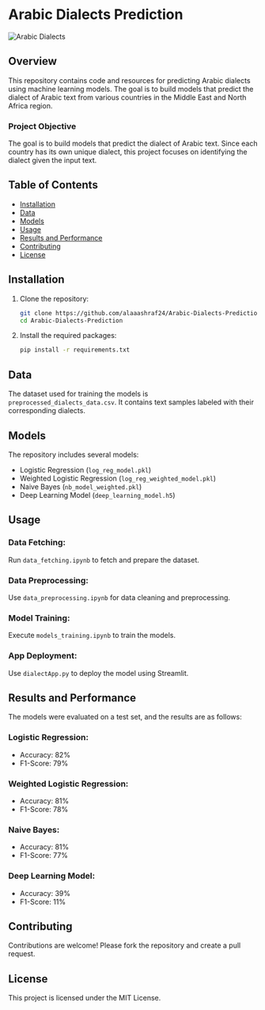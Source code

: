 # Arabic Dialects Prediction

![Arabic Dialects](https://yourimageurl.com)

## Overview

This repository contains code and resources for predicting Arabic dialects using machine learning models. The goal is to build models that predict the dialect of Arabic text from various countries in the Middle East and North Africa region.

### Project Objective

The goal is to build models that predict the dialect of Arabic text. Since each country has its own unique dialect, this project focuses on identifying the dialect given the input text.

## Table of Contents

- [Installation](#installation)
- [Data](#data)
- [Models](#models)
- [Usage](#usage)
- [Results and Performance](#results-and-performance)
- [Contributing](#contributing)
- [License](#license)

## Installation

1. Clone the repository:
    ```bash
    git clone https://github.com/alaaashraf24/Arabic-Dialects-Prediction.git
    cd Arabic-Dialects-Prediction
    ```

2. Install the required packages:
    ```bash
    pip install -r requirements.txt
    ```

## Data

The dataset used for training the models is `preprocessed_dialects_data.csv`. It contains text samples labeled with their corresponding dialects.

## Models

The repository includes several models:

- Logistic Regression (`log_reg_model.pkl`)
- Weighted Logistic Regression (`log_reg_weighted_model.pkl`)
- Naive Bayes (`nb_model_weighted.pkl`)
- Deep Learning Model (`deep_learning_model.h5`)

## Usage

### Data Fetching:

Run `data_fetching.ipynb` to fetch and prepare the dataset.

### Data Preprocessing:

Use `data_preprocessing.ipynb` for data cleaning and preprocessing.

### Model Training:

Execute `models_training.ipynb` to train the models.

### App Deployment:

Use `dialectApp.py` to deploy the model using Streamlit.

## Results and Performance

The models were evaluated on a test set, and the results are as follows:

### Logistic Regression:
- Accuracy: 82%
- F1-Score: 79%

### Weighted Logistic Regression:
- Accuracy: 81%
- F1-Score: 78%

### Naive Bayes:
- Accuracy: 81%
- F1-Score: 77%

### Deep Learning Model:
- Accuracy: 39%
- F1-Score: 11%

## Contributing

Contributions are welcome! Please fork the repository and create a pull request.

## License

This project is licensed under the MIT License.

